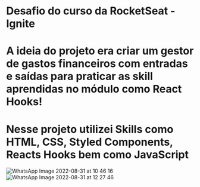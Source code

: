 # Desafio do curso da RocketSeat - Ignite
# A ideia do projeto era criar um gestor de gastos financeiros com entradas e saídas para praticar as skill aprendidas no módulo como React Hooks!
# Nesse projeto utilizei Skills como HTML, CSS, Styled Components, Reacts Hooks bem como JavaScript 


![WhatsApp Image 2022-08-31 at 10 46 16](https://user-images.githubusercontent.com/36960606/187716863-59ad2d12-aa26-4aee-a810-de7837975f0c.jpeg)
![WhatsApp Image 2022-08-31 at 12 27 46](https://user-images.githubusercontent.com/36960606/187717695-55ae972a-8d4b-42ed-b83b-8076876cc65c.jpeg)
